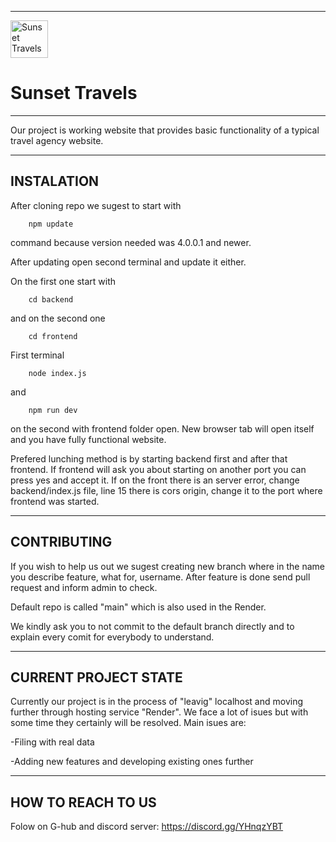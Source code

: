 ----------------------------------------------------------------------------------------------------------------------------------------------------------------------------------------------------------------------------------------------
<img src="https://github.com/user-attachments/assets/3112800b-99ff-4d02-9d52-4e39563b859d" alt="Sunset Travels" width="60"/>   <h1>Sunset Travels</h1>


---------------------------------------------------------------------------------------------------------------------------------------------------------------------------------------------------------------------------------------------------------------------------------
Our project is working website that provides basic functionality of a typical travel agency website.

----------------------------------------------------------------------------------------------------------------------------------------------------------------------------------------------------------------------------------------------
INSTALATION
---------------------------------------------------------------------------------------------------------------------------------------------------------------------------------------------------------------------------------------------------------------------------------

After cloning repo we sugest to start with 

        npm update  

command because version needed was 4.0.0.1 and newer. 

After updating open second terminal and update it either. 

On the first one start with 

        cd backend 
        
and on the second one 

        cd frontend 

First terminal 

        node index.js
        
and 

        npm run dev
        
on the second with frontend folder open. New browser tab will open itself and you have fully functional website. 

Prefered lunching method is by starting backend first and after that frontend. If frontend will ask you about starting on another port you can press yes and accept it. If on the front there is an server error, change backend/index.js file, line 15 there is cors origin, change it to the port where frontend was started. 

---------------------------------------------------------------------------------------------------------------------------------------------------------------------------------------------------------------------------------------------------------------------------------
CONTRIBUTING
---------------------------------------------------------------------------------------------------------------------------------------------------------------------------------------------------------------------------------------------------------------------------------

If you wish to help us out we sugest creating new branch where in the name you describe feature, what for, username. After feature is done send pull request and inform admin to check. 

Default repo is called "main" which is also used in the Render. 

We kindly ask you to not commit to the default branch directly and to explain every comit for everybody to understand. 

---------------------------------------------------------------------------------------------------------------------------------------------------------------------------------------------------------------------------------------------------------------------------------
CURRENT PROJECT STATE
---------------------------------------------------------------------------------------------------------------------------------------------------------------------------------------------------------------------------------------------------------------------------------
Currently our project is in the process of "leavig" localhost and moving further through hosting service "Render". We face a lot of isues but with some time they certainly will be resolved. 
Main isues are:

-Filing with real data

-Adding new features and developing existing ones further

---------------------------------------------------------------------------------------------------------------------------------------------------------------------------------------------------------------------------------------------------------------------------------
HOW TO REACH TO US
---------------------------------------------------------------------------------------------------------------------------------------------------------------------------------------------------------------------------------------------------------------------------------
Folow on G-hub and discord server: https://discord.gg/YHnqzYBT
